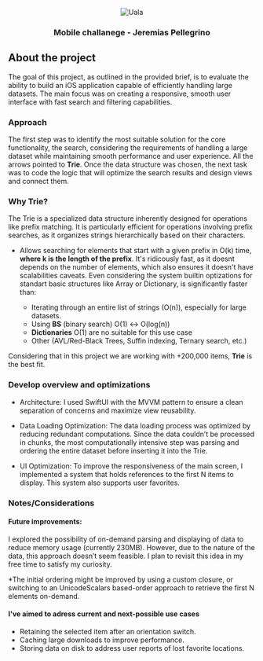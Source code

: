 
<!-- HELLO UALÁ -->
<a id="readme-top">

<div align="center">

![](https://images.ctfassets.net/6n252fx9hkkr/4pC2sp1c3LAFN8sbSxEAPi/4570c4aaee41ece2a44871f446c6df48/Logo_Uala_Horizontal.png "Uala")
	

<h3>Mobile challanege - Jeremias Pellegrino</h3>

</div>
</a>



<!-- ABOUT THE PROJECT -->
## About the project

The goal of this project, as outlined in the provided brief, is to evaluate the ability to build an iOS application capable of efficiently handling large datasets. The main focus was on creating a responsive, smooth user interface with fast search and filtering capabilities.

### Approach

The first step was to identify the most suitable solution for the core functionality, the search, considering the requirements of handling a large dataset while maintaining smooth performance and user experience. All the arrows pointed to **Trie**. Once the data structure was chosen, the next task was to code the logic that will optimize the search results and design views and connect them.


### Why Trie?

The Trie is a specialized data structure inherently designed for operations like prefix matching. It is particularly efficient for operations involving prefix searches, as it organizes strings hierarchically based on their characters. 


* Allows searching for elements that start with a given prefix in O(k) time, **where k is the length of the prefix**. It's ridicously fast, as it doesnt depends on the number of elements, which also ensures it doesn't have scalabilities caveats. Even considering the system builtin optizations for standart basic structures like Array or Dictionary, is significantly faster than:

	* Iterating through an entire list of strings (O(n)), especially for large datasets.
	* Using **BS** (binary search) O(1) <-> O(log(n))
	* **Dictionaries** O(1) are no suitable for this use case
	* Other (AVL/Red-Black Trees, Suffin indexing, Ternary search, etc.) 

Considering that in this project we are working with +200,000 items, **Trie** is the best fit.

### Develop overview and optimizations

* Architecture: I used SwiftUI with the MVVM pattern to ensure a clean separation of concerns and maximize view reusability.

* Data Loading Optimization: The data loading process was optimized by reducing redundant computations. Since the data couldn’t be processed in chunks, the most computationally intensive step was parsing and ordering the entire dataset before inserting it into the Trie.

* UI Optimization: To improve the responsiveness of the main screen, I implemented a system that holds references to the first N items to display. This system also supports user favorites.

### Notes/Considerations


#### Future improvements:

I explored the possibility of on-demand parsing and displaying of data to reduce memory usage (currently 230MB). However, due to the nature of the data, this approach doesn’t seem feasible. I plan to revisit this idea in my free time to satisfy my curiosity.

*The initial ordering might be improved by using a custom closure, or switching to an UnicodeScalars based-order approach to retrieve the first N elements on-demand.

#### I've aimed to adress current and next-possible use cases
* Retaining the selected item after an orientation switch.
* Caching large downloads to improve performance.
* Storing data on disk to address user reports of lost favorite locations.

